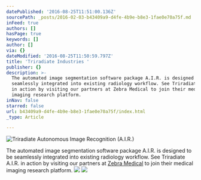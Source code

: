 ```yaml
---
datePublished: '2016-08-25T11:51:00.136Z'
sourcePath: _posts/2016-02-03-b43409a9-d4fe-4b9e-b8e3-1fae0e70a75f.md
inFeed: true
authors: []
hasPage: true
keywords: []
author: []
via: {}
dateModified: '2016-08-25T11:50:59.797Z'
title: 'Triradiate Industries '
publisher: {}
description: >-
  The automated image segmentation software package A.I.R. is designed to be
  seamlessly integrated into existing radiology workflow. See Triradiate A.I.R.
  in action by visiting our partners at Zebra Medical to join their medical
  imaging research platform.
inNav: false
starred: false
url: b43409a9-d4fe-4b9e-b8e3-1fae0e70a75f/index.html
_type: Article

---
```

![Triradiate Autonomous Image Recognition (A.I.R.)](https://s3-us-west-2.amazonaws.com/the-grid-img/p/a7499baae4becc3ecb9e925f59c8a3c6db2bddd9.png)

The automated image segmentation software package A.I.R. is designed to be seamlessly integrated into existing radiology workflow. See Triradiate A.I.R. in action by visiting our partners at [Zebra Medical][0] to join their medical imaging research platform.
![](https://s3-us-west-2.amazonaws.com/the-grid-img/p/5dff0572dfe14dba5bc63bfa2631c942081589e6.png)
![](https://the-grid-user-content.s3-us-west-2.amazonaws.com/392939eb-5267-4705-b2ac-98a4208ee569.png)

[0]: http://www.zebra-med.com/